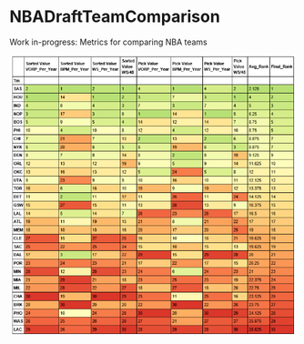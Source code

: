 # NBADraftTeamComparison

Work in-progress: Metrics for comparing NBA teams

![team_df](https://github.com/mattignal/NBADraftTeamComparison/blob/master/team_df.png)
